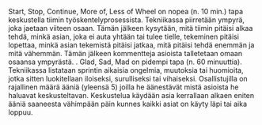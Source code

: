 Start, Stop, Continue, More of, Less of Wheel on nopea (n. 10 min.) tapa keskustella tiimin työskentelyprosessista. Tekniikassa piirretään ympyrä, joka jaetaan viiteen osaan. Tämän jälkeen kysytään, mitä tiimin pitäisi alkaa tehdä, minkä asian, joka ei auta yhtään tai tulee tielle, tekeminen pitäisi lopettaa, minkä asian tekemistä pitäisi jatkaa, mitä pitäisi tehdä enemmän ja mitä vähemmän. Tämän jälkeen kommentteja asioista talletetaan omaan osaansa ympyrästä.
.
Glad, Sad, Mad on pidempi tapa (n. 60 minuuttia). Tekniikassa listataan sprintin aikaisia ongelmia, muutoksia tai huomioita, jotka sitten luokitellaan iloiseksi, surulliseksi tai vihaiseksi. Osallistujilla on rajallinen määrä ääniä (yleensä 5) joilla he äänestävät mistä asioista he haluavat keskusteltavan. Keskustelua käydään asia kerrallaan alkaen eniten ääniä saaneesta vähimpään päin kunnes kaikki asiat on käyty läpi tai aika loppuu.
